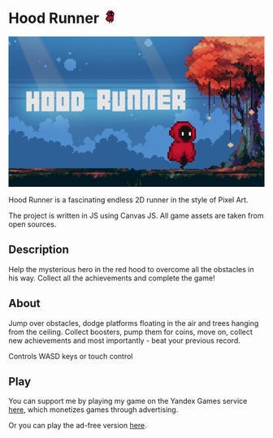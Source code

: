 # Hood Runner ![Изображение](stuff/1.gif)

![Изображение](stuff/cover.png)

Hood Runner is a fascinating endless 2D runner in the style of Pixel Art.

The project is written in JS using Canvas JS.
All game assets are taken from open sources.

## Description
Help the mysterious hero in the red hood to overcome all the obstacles in his way.
Collect all the achievements and complete the game!
## About
Jump over obstacles, dodge platforms floating in the air and trees hanging from the ceiling. Collect boosters, pump them for coins, move on, collect new achievements and most importantly - beat your previous record.

Controls
WASD keys or touch control
## Play
You can support me by playing my game on the Yandex Games service <a href='https://yandex.com/games/app/214308?lang=en'>here</a>, which monetizes games through advertising.

Or you can play the ad-free version <a href='https://mkh1n.github.io/hood-runner/'>here</a>.